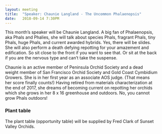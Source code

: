 ```yaml
---
layout: meeting
title:  "Speaker: Chaunie Langland - The Uncommon Phalaenopsis"
date:   2018-09-14 7:30PM
---
```

This month’s speaker will be Chaunie Langland. A big fan of
Phalaenopsis, aka Phals and Phalies, she will talk about species
Phals, fragrant Phals, tiny Phals, huge Phals, and current awarded
hybrids. Yes, there will be slides. She will also perform a death defying
repotting for your amazement and edification. So sit close to the front
if you want to see that. Or sit at the back if you are the nervous type
and can’t take the suspense.

Chaunie is an active member of Peninsula Orchid Society and a dead
weight member of San Francisco Orchid Society and Gold Coast
Cymbidium Growers. She is in her first year as an associate AOS judge.
(That means her score finally counts!) Having retired from materials
characterization at the end of 2017, she dreams of becoming current
on repotting her orchids which she grows in her 8 x 16 greenhouse
and outdoors. No, you cannot grow Phals outdoors!

### Plant table
The plant table (opportunity table) will be supplied by Fred Clark of Sunset Valley Orchids.
